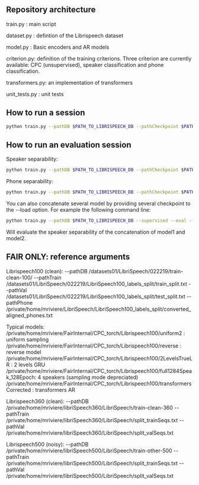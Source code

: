## Repository architecture

train.py : main script

dataset.py : defintion of the Librispeech dataset

model.py : Basic encoders and AR models

criterion.py: definition of the training criterions. Three criterion are currently available: CPC (unsupervised), speaker classification and phone classification.

transformers.py: an implementation of transformers

unit_tests.py : unit tests

## How to run a session

```bash
python train.py --pathDB $PATH_TO_LIBRISPEECH_DB --pathCheckpoint $PATH_CHECKPOINT --pathTrain $TRAINING_SET --pathVal $VAL_SET
```


## How to run an evaluation session

Speaker separability:

```bash
python train.py --pathDB $PATH_TO_LIBRISPEECH_DB --pathCheckpoint $PATH_CHECKPOINT --supervised --eval --load $CHECKPOINT_TO_LOAD --pathTrain $TRAINING_SET --pathVal $VAL_SET
```

Phone separability:
```bash
python train.py --pathDB $PATH_TO_LIBRISPEECH_DB --pathCheckpoint $PATH_CHECKPOINT --supervised --eval --pathPhone $PATH_TO_PHONE_LABELS --load $CHECKPOINT_TO_LOAD --pathTrain $TRAINING_SET --pathVal $VAL_SET
```

You can also concatenate several model by providing several checkpoint to the --load option. For example the following command line:

```bash
python train.py --pathDB $PATH_TO_LIBRISPEECH_DB --supervised --eval --load model1.pt model2.pt
```

Will evaluate the speaker separability of the concatenation of model1 and model2.

## FAIR ONLY: reference arguments

Librispeech100 (clean):
--pathDB /datasets01/LibriSpeech/022219/train-clean-100/
--pathTrain /datasets01/LibriSpeech/022219/LibriSpeech100_labels_split/train_split.txt
--pathVal /datasets01/LibriSpeech/022219/LibriSpeech100_labels_split/test_split.txt
--pathPhone /private/home/mriviere/LibriSpeech/LibriSpeech100_labels_split/converted_aligned_phones.txt

Typical models:
/private/home/mriviere/FairInternal/CPC_torch/Librispeech100/uniform2 : uniform sampling
/private/home/mriviere/FairInternal/CPC_torch/Librispeech100/reverse : reverse model
/private/home/mriviere/FairInternal/CPC_torch/Librispeech100/2LevelsTrueLR : 2 levels GRU
/private/home/mriviere/FairInternal/CPC_torch/Librispeech100/full1284Speak_128Epoch: 4 speakers (sampling mode depreciated)
/private/home/mriviere/FairInternal/CPC_torch/Librispeech100/transformersCorrected : transformers AR

Librispeech360 (clean):
--pathDB /private/home/mriviere/libriSpeech360/LibriSpeech/train-clean-360
--pathTrain /private/home/mriviere/libriSpeech360/LibriSpeech/split_trainSeqs.txt
--pathVal /private/home/mriviere/libriSpeech360/LibriSpeech/split_valSeqs.txt

Librispeech500 (noisy):
--pathDB /private/home/mriviere/libriSpeech500/LibriSpeech/train-other-500
--pathTrain /private/home/mriviere/libriSpeech500/LibriSpeech/split_trainSeqs.txt
--pathVal /private/home/mriviere/libriSpeech500/LibriSpeech/split_valSeqs.txt

